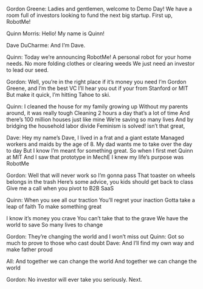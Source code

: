 Gordon Greene: Ladies and gentlemen, welcome to Demo Day! We have a room full of investors looking to fund the next big startup. First up, RobotMe!

Quinn Morris: Hello! My name is Quinn!

Dave DuCharme: And I’m Dave.

Quinn: Today we’re announcing RobotMe! A personal robot for your home needs.
No more folding clothes or clearing weeds
We just need an investor to lead our seed.

Gordon: Well, you’re in the right place if it’s money you need
I’m Gordon Greene, and I’m the best VC
I’ll hear you out if your from Stanford or MIT
But make it quick, I’m hitting Tahoe to ski.
 
Quinn: I cleaned the house for my family growing up
Without my parents around, it was really tough
Cleaning 2 hours a day that’s a lot of time
And there’s 100 million houses just like mine 
We’re saving so many lives
And by bridging the household labor divide
Feminism is solved! isn’t that great,

Dave: Hey my name’s Dave,
I lived in a frat and a giant estate
Managed workers and maids by the age of 8. 
My dad wants me to take over the day to day
But I know I’m meant for something great. 
So when I first met Quinn at MIT
And I saw that prototype in MechE
I knew my life’s purpose was RobotMe 

Gordon: Well that will never work so I’m gonna pass
That toaster on wheels belongs in the trash
Here’s some advice, you kids should get back to class
Give me a call when you pivot to B2B SaaS


Quinn: When you see all our traction
You’ll regret your inaction
Gotta take a leap of faith
To make something great

I know it’s money you crave
You can’t take that to the grave
We have the world to save
So many lives to change 

Gordon: They’re changing the world and I won’t miss out
Quinn: Got so much to prove to those who cast doubt
Dave: And I’ll find my own way and make father proud

All: And together we can change the world
And together we can change the world

Gordon: No investor will ever take you seriously. Next.
